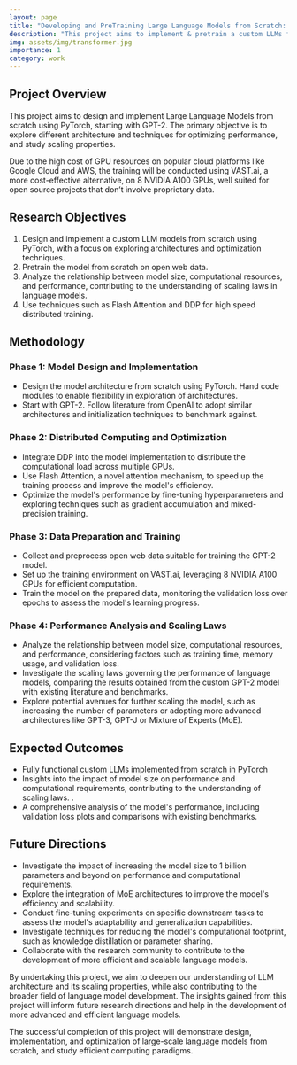 ```yaml
---
layout: page
title: "Developing and PreTraining Large Language Models from Scratch: Scaling, Optimization, and Performance Analysis"
description: "This project aims to implement & pretrain a custom LLMs from scratch, starting with GPT-2"
img: assets/img/transformer.jpg
importance: 1
category: work
---
```



## Project Overview
This project aims to design and implement Large Language Models from scratch using PyTorch, starting with GPT-2. The primary objective is to explore different architecture and techniques for optimizing performance, and study scaling properties. 


Due to the high cost of GPU resources on popular cloud platforms like Google Cloud and AWS, the training will be conducted using VAST.ai, a more cost-effective alternative, on 8 NVIDIA A100 GPUs, well suited for open source projects that don’t involve proprietary data. 


## Research Objectives
1. Design and implement a custom LLM models from scratch using PyTorch, with a focus on exploring architectures and optimization techniques. 
2. Pretrain the model from scratch on open web data. 
3. Analyze the relationship between model size, computational resources, and performance, contributing to the understanding of scaling laws in language models.
4. Use techniques such as Flash Attention and DDP for high speed distributed training. 


## Methodology
### Phase 1: Model Design and Implementation
- Design the model architecture from scratch using PyTorch. Hand code  modules to enable flexibility in exploration of architectures. 
- Start with GPT-2. Follow literature from OpenAI to adopt similar architectures and initialization techniques to benchmark against. 


### Phase 2: Distributed Computing and Optimization
- Integrate DDP into the model implementation to distribute the computational load across multiple GPUs.
- Use Flash Attention, a novel attention mechanism, to speed up the training process and improve the model's efficiency.
- Optimize the model's performance by fine-tuning hyperparameters and exploring techniques such as gradient accumulation and mixed-precision training.


### Phase 3: Data Preparation and Training
- Collect and preprocess open web data suitable for training the GPT-2 model.
- Set up the training environment on VAST.ai, leveraging 8 NVIDIA A100 GPUs for efficient computation.
- Train the model on the prepared data, monitoring the validation loss over epochs to assess the model's learning progress.


### Phase 4: Performance Analysis and Scaling Laws
- Analyze the relationship between model size, computational resources, and performance, considering factors such as training time, memory usage, and validation loss.
- Investigate the scaling laws governing the performance of language models, comparing the results obtained from the custom GPT-2 model with existing literature and benchmarks.
- Explore potential avenues for further scaling the model, such as increasing the number of parameters or adopting more advanced architectures like GPT-3, GPT-J or Mixture of Experts (MoE).


## Expected Outcomes
- Fully functional custom LLMs implemented from scratch in PyTorch
- Insights into the impact of model size on performance and computational requirements, contributing to the understanding of scaling laws. .
- A comprehensive analysis of the model's performance, including validation loss plots and comparisons with existing benchmarks.


## Future Directions
- Investigate the impact of increasing the model size to 1 billion parameters and beyond on performance and computational requirements.
- Explore the integration of MoE architectures to improve the model's efficiency and scalability.
- Conduct fine-tuning experiments on specific downstream tasks to assess the model's adaptability and generalization capabilities.
- Investigate techniques for reducing the model's computational footprint, such as knowledge distillation or parameter sharing.
- Collaborate with the research community to contribute to the development of more efficient and scalable language models.


By undertaking this project, we aim to deepen our understanding of LLM architecture and its scaling properties, while also contributing to the broader field of language model development. The insights gained from this project will inform future research directions and help in the development of more advanced and efficient language models.


The successful completion of this project will demonstrate design, implementation, and optimization of large-scale language models from scratch, and study efficient computing paradigms. 
